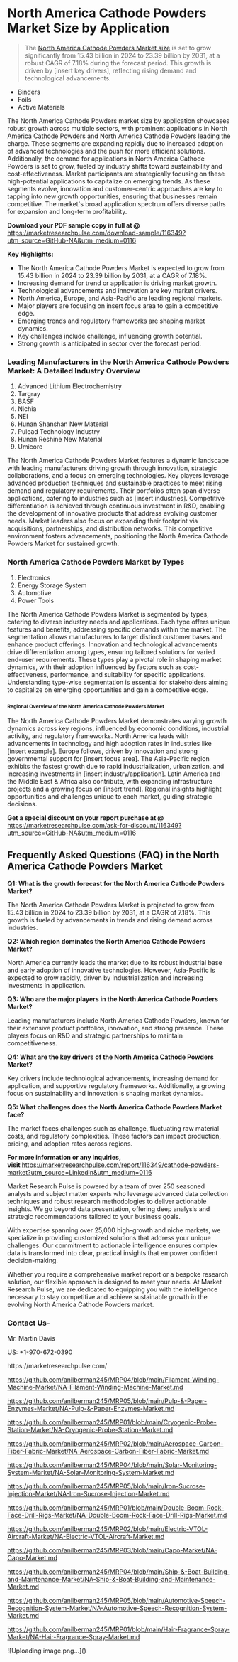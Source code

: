 <h1>North America Cathode Powders Market&nbsp;Size by Application</h1><blockquote><p>The <a href="https://marketresearchpulse.com/download-sample/116349?utm_source=GitHub-NA&amp;utm_medium=0116">North America Cathode Powders Market size</a> is set to grow significantly from 15.43 billion in 2024 to 23.39 billion by 2031, at a robust CAGR of 7.18% during the forecast period. This growth is driven by [insert key drivers], reflecting rising demand and technological advancements.</p></blockquote><ul><li>Binders <li> Foils <li> Active Materials</li></ul><p>The North America Cathode Powders market size by application showcases robust growth across multiple sectors, with prominent applications in North America Cathode Powders and North America Cathode Powders leading the charge. These segments are expanding rapidly due to increased adoption of advanced technologies and the push for more efficient solutions. Additionally, the demand for applications in North America Cathode Powders is set to grow, fueled by industry shifts toward sustainability and cost-effectiveness. Market participants are strategically focusing on these high-potential applications to capitalize on emerging trends. As these segments evolve, innovation and customer-centric approaches are key to tapping into new growth opportunities, ensuring that businesses remain competitive. The market's broad application spectrum offers diverse paths for expansion and long-term profitability.</p><p><strong>Download your PDF sample copy in full at @ </strong><a href="https://marketresearchpulse.com/download-sample/116349?utm_source=GitHub-NA&amp;utm_medium=0116">https://marketresearchpulse.com/download-sample/116349?utm_source=GitHub-NA&amp;utm_medium=0116</a></p><p><strong>Key Highlights: </strong></p><ul><li>The North America Cathode Powders Market is expected to grow from 15.43 billion in 2024 to 23.39 billion by 2031, at a CAGR of 7.18%.</li><li>Increasing demand for trend or application is driving market growth.</li><li>Technological advancements and innovation are key market drivers.</li><li>North America, Europe, and Asia-Pacific are leading regional markets.</li><li>Major players are focusing on insert focus area to gain a competitive edge.</li><li>Emerging trends and regulatory frameworks are shaping market dynamics.</li><li>Key challenges include challenge, influencing growth potential.</li><li>Strong growth is anticipated in sector over the forecast period.</li></ul><h3>Leading Manufacturers in the North America Cathode Powders Market: A Detailed Industry Overview</h3><ol><li>Advanced Lithium Electrochemistry</li><li>Targray</li><li>BASF</li><li>Nichia</li><li>NEI</li><li>Hunan Shanshan New Material</li><li>Pulead Technology Industry</li><li>Hunan Reshine New Material</li><li>Umicore</li></ol><div class="flex max-w-full flex-col flex-grow"><div class="min-h-8 text-message flex w-full flex-col items-end gap-2 whitespace-normal break-words [.text-message+&amp;]:mt-5" dir="auto" data-message-author-role="assistant" data-message-id="fd8432e4-4910-450d-b182-61b7bfb0a01f" data-message-model-slug="gpt-4o"><div class="flex w-full flex-col gap-1 empty:hidden first:pt-[3px]"><div class="markdown prose w-full break-words dark:prose-invert light"><p>The North America Cathode Powders Market features a dynamic landscape with leading manufacturers driving growth through innovation, strategic collaborations, and a focus on emerging technologies. Key players leverage advanced production techniques and sustainable practices to meet rising demand and regulatory requirements. Their portfolios often span diverse applications, catering to industries such as [insert industries]. Competitive differentiation is achieved through continuous investment in R&amp;D, enabling the development of innovative products that address evolving customer needs. Market leaders also focus on expanding their footprint via acquisitions, partnerships, and distribution networks. This competitive environment fosters advancements, positioning the North America Cathode Powders Market for sustained growth.</p></div></div></div></div><h3>North America Cathode Powders Market by Types</h3><ol><li>Electronics <li> Energy Storage System <li> Automotive <li> Power Tools</li></ol><div class="flex max-w-full flex-col flex-grow"><div class="min-h-8 text-message flex w-full flex-col items-end gap-2 whitespace-normal break-words [.text-message+&amp;]:mt-5" dir="auto" data-message-author-role="assistant" data-message-id="084470be-0bb7-4664-bddf-5156b4f41249" data-message-model-slug="gpt-4o-mini"><div class="flex w-full flex-col gap-1 empty:hidden first:pt-[3px]"><div class="markdown prose w-full break-words dark:prose-invert light"><p>The North America Cathode Powders Market is segmented by types, catering to diverse industry needs and applications. Each type offers unique features and benefits, addressing specific demands within the market. The segmentation allows manufacturers to target distinct customer bases and enhance product offerings. Innovation and technological advancements drive differentiation among types, ensuring tailored solutions for varied end-user requirements. These types play a pivotal role in shaping market dynamics, with their adoption influenced by factors such as cost-effectiveness, performance, and suitability for specific applications. Understanding type-wise segmentation is essential for stakeholders aiming to capitalize on emerging opportunities and gain a competitive edge.</p></div></div></div></div><h3><span style="font-size: 11px;">Regional Overview of the North America Cathode Powders Market</span></h3><div class="flex max-w-full flex-col flex-grow"><div class="min-h-8 text-message flex w-full flex-col items-end gap-2 whitespace-normal break-words [.text-message+&amp;]:mt-5" dir="auto" data-message-author-role="assistant" data-message-id="e9038762-ce64-4e30-91c9-9bd413514231" data-message-model-slug="gpt-4o-mini"><div class="flex w-full flex-col gap-1 empty:hidden first:pt-[3px]"><div class="markdown prose w-full break-words dark:prose-invert light"><p>The North America Cathode Powders Market demonstrates varying growth dynamics across key regions, influenced by economic conditions, industrial activity, and regulatory frameworks. North America leads with advancements in technology and high adoption rates in industries like [insert example]. Europe follows, driven by innovation and strong governmental support for [insert focus area]. The Asia-Pacific region exhibits the fastest growth due to rapid industrialization, urbanization, and increasing investments in [insert industry/application]. Latin America and the Middle East &amp; Africa also contribute, with expanding infrastructure projects and a growing focus on [insert trend]. Regional insights highlight opportunities and challenges unique to each market, guiding strategic decisions.</p></div></div></div></div><p><strong>Get a special discount on your report purchase at @ </strong><a href="https://marketresearchpulse.com/ask-for-discount/116349?utm_source=GitHub-NA&amp;utm_medium=0116">https://marketresearchpulse.com/ask-for-discount/116349?utm_source=GitHub-NA&amp;utm_medium=0116</a></p><h2>Frequently Asked Questions (FAQ) in the North America Cathode Powders Market</h2><p><strong>Q1: What is the growth forecast for the North America Cathode Powders Market?</strong></p><p>The North America Cathode Powders Market is projected to grow from 15.43 billion in 2024 to 23.39 billion by 2031, at a CAGR of 7.18%. This growth is fueled by advancements in trends and rising demand across industries.</p><p><strong>Q2: Which region dominates the North America Cathode Powders Market?</strong></p><p>North America currently leads the market due to its robust industrial base and early adoption of innovative technologies. However, Asia-Pacific is expected to grow rapidly, driven by industrialization and increasing investments in application.</p><p><strong>Q3: Who are the major players in the North America Cathode Powders Market?</strong></p><p>Leading manufacturers include North America Cathode Powders, known for their extensive product portfolios, innovation, and strong presence. These players focus on R&amp;D and strategic partnerships to maintain competitiveness.</p><p><strong>Q4: What are the key drivers of the North America Cathode Powders Market?</strong></p><p>Key drivers include technological advancements, increasing demand for application, and supportive regulatory frameworks. Additionally, a growing focus on sustainability and innovation is shaping market dynamics.</p><p><strong>Q5: What challenges does the North America Cathode Powders Market face?</strong></p><p>The market faces challenges such as challenge, fluctuating raw material costs, and regulatory complexities. These factors can impact production, pricing, and adoption rates across regions.</p><p><strong>For more information or any inquiries, visit&nbsp;</strong><a href="https://marketresearchpulse.com/report/116349/cathode-powders-market?utm_source=Linkedin&utm_medium=0116">https://marketresearchpulse.com/report/116349/cathode-powders-market?utm_source=Linkedin&utm_medium=0116</a></p><p>Market Research Pulse is powered by a team of over 250 seasoned analysts and subject matter experts who leverage advanced data collection techniques and robust research methodologies to deliver actionable insights. We go beyond data presentation, offering deep analysis and strategic recommendations tailored to your business goals.</p><p>With expertise spanning over 25,000 high-growth and niche markets, we specialize in providing customized solutions that address your unique challenges. Our commitment to actionable intelligence ensures complex data is transformed into clear, practical insights that empower confident decision-making.</p><p>Whether you require a comprehensive market report or a bespoke research solution, our flexible approach is designed to meet your needs. At Market Research Pulse, we are dedicated to equipping you with the intelligence necessary to stay competitive and achieve sustainable growth in the evolving North America Cathode Powders market.</p><h3><strong>Contact Us-</strong></h3><p>Mr. Martin Davis</p><p>US: +1-970-672-0390</p><p>https://marketresearchpulse.com/</p><p><a href="https://github.com/anilberman245/MRP04/blob/main/Filament-Winding-Machine-Market/NA-Filament-Winding-Machine-Market.md">https://github.com/anilberman245/MRP04/blob/main/Filament-Winding-Machine-Market/NA-Filament-Winding-Machine-Market.md</a></p><p><a href="https://github.com/anilberman245/MRP05/blob/main/Pulp-&-Paper-Enzymes-Market/NA-Pulp-&-Paper-Enzymes-Market.md">https://github.com/anilberman245/MRP05/blob/main/Pulp-&-Paper-Enzymes-Market/NA-Pulp-&-Paper-Enzymes-Market.md</a></p><p><a href="https://github.com/anilberman245/MRP01/blob/main/Cryogenic-Probe-Station-Market/NA-Cryogenic-Probe-Station-Market.md">https://github.com/anilberman245/MRP01/blob/main/Cryogenic-Probe-Station-Market/NA-Cryogenic-Probe-Station-Market.md</a></p><p><a href="https://github.com/anilberman245/MRP02/blob/main/Aerospace-Carbon-Fiber-Fabric-Market/NA-Aerospace-Carbon-Fiber-Fabric-Market.md">https://github.com/anilberman245/MRP02/blob/main/Aerospace-Carbon-Fiber-Fabric-Market/NA-Aerospace-Carbon-Fiber-Fabric-Market.md</a></p><p><a href="https://github.com/anilberman245/MRP04/blob/main/Solar-Monitoring-System-Market/NA-Solar-Monitoring-System-Market.md">https://github.com/anilberman245/MRP04/blob/main/Solar-Monitoring-System-Market/NA-Solar-Monitoring-System-Market.md</a></p><p><a href="https://github.com/anilberman245/MRP05/blob/main/Iron-Sucrose-Injection-Market/NA-Iron-Sucrose-Injection-Market.md">https://github.com/anilberman245/MRP05/blob/main/Iron-Sucrose-Injection-Market/NA-Iron-Sucrose-Injection-Market.md</a></p><p><a href="https://github.com/anilberman245/MRP01/blob/main/Double-Boom-Rock-Face-Drill-Rigs-Market/NA-Double-Boom-Rock-Face-Drill-Rigs-Market.md">https://github.com/anilberman245/MRP01/blob/main/Double-Boom-Rock-Face-Drill-Rigs-Market/NA-Double-Boom-Rock-Face-Drill-Rigs-Market.md</a></p><p><a href="https://github.com/anilberman245/MRP02/blob/main/Electric-VTOL-Aircraft-Market/NA-Electric-VTOL-Aircraft-Market.md">https://github.com/anilberman245/MRP02/blob/main/Electric-VTOL-Aircraft-Market/NA-Electric-VTOL-Aircraft-Market.md</a></p><p><a href="https://github.com/anilberman245/MRP03/blob/main/Capo-Market/NA-Capo-Market.md">https://github.com/anilberman245/MRP03/blob/main/Capo-Market/NA-Capo-Market.md</a></p><p><a href="https://github.com/anilberman245/MRP04/blob/main/Ship-&-Boat-Building-and-Maintenance-Market/NA-Ship-&-Boat-Building-and-Maintenance-Market.md">https://github.com/anilberman245/MRP04/blob/main/Ship-&-Boat-Building-and-Maintenance-Market/NA-Ship-&-Boat-Building-and-Maintenance-Market.md</a></p><p><a href="https://github.com/anilberman245/MRP05/blob/main/Automotive-Speech-Recognition-System-Market/NA-Automotive-Speech-Recognition-System-Market.md">https://github.com/anilberman245/MRP05/blob/main/Automotive-Speech-Recognition-System-Market/NA-Automotive-Speech-Recognition-System-Market.md</a></p><p><a href="https://github.com/anilberman245/MRP01/blob/main/Hair-Fragrance-Spray-Market/NA-Hair-Fragrance-Spray-Market.md">https://github.com/anilberman245/MRP01/blob/main/Hair-Fragrance-Spray-Market/NA-Hair-Fragrance-Spray-Market.md</a></p>
![Uploading image.png…]()

